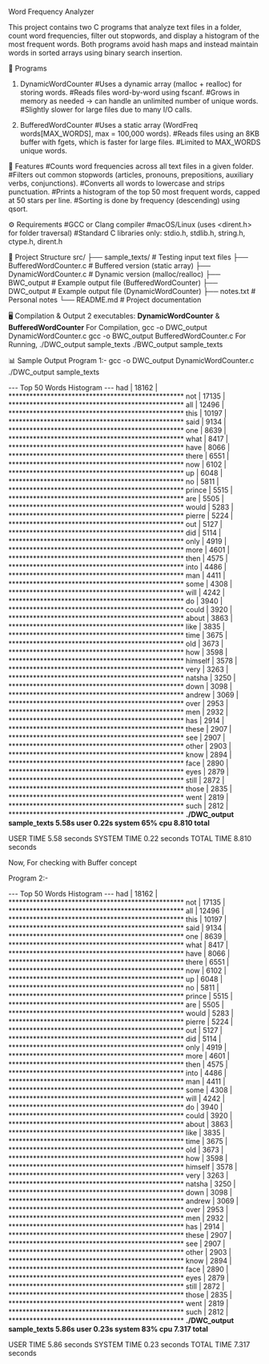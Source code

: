 Word Frequency Analyzer

This project contains two C programs that analyze text files in a folder, count word frequencies, filter out stopwords, and display a histogram of the most frequent words.
Both programs avoid hash maps and instead maintain words in sorted arrays using binary search insertion.

📌 Programs
1. DynamicWordCounter
    #Uses a dynamic array (malloc + realloc) for storing words.
    #Reads files word-by-word using fscanf.
    #Grows in memory as needed → can handle an unlimited number of unique words.
    #Slightly slower for large files due to many I/O calls.

2. BufferedWordCounter
    #Uses a static array (WordFreq words[MAX_WORDS], max = 100,000 words).
    #Reads files using an 8KB buffer with fgets, which is faster for large files.
    #Limited to MAX_WORDS unique words.

🚀 Features
    #Counts word frequencies across all text files in a given folder.
    #Filters out common stopwords (articles, pronouns, prepositions, auxiliary verbs, conjunctions).
    #Converts all words to lowercase and strips punctuation.
    #Prints a histogram of the top 50 most frequent words, capped at 50 stars per line.
    #Sorting is done by frequency (descending) using qsort.
    
⚙️ Requirements
    #GCC or Clang compiler
    #macOS/Linux (uses <dirent.h> for folder traversal)
    #Standard C libraries only: stdio.h, stdlib.h, string.h, ctype.h, dirent.h

📂 Project Structure
    src/
     ├── sample_texts/           # Testing input text files
     ├── BufferedWordCounter.c   # Buffered version (static array)
     ├── DynamicWordCounter.c    # Dynamic version (malloc/realloc)
     ├── BWC_output              # Example output file (BufferedWordCounter)
     ├── DWC_output              # Example output file (DynamicWordCounter)
     ├── notes.txt               # Personal notes
     └── README.md               # Project documentation

🖥️ Compilation & Output
    2 executables: **DynamicWordCounter** & **BufferedWordCounter**
    For Compilation,
            gcc -o DWC_output DynamicWordCounter.c
            gcc -o BWC_output BufferedWordCounter.c
    For Running,
            ./DWC_output sample_texts
            ./BWC_output sample_texts

📊 Sample Output
 Program 1:- gcc -o DWC_output DynamicWordCounter.c
             ./DWC_output sample_texts
             
 --- Top 50 Words Histogram ---
had             | 18162 | **************************************************
not             | 17135 | **************************************************
all             | 12496 | **************************************************
this            | 10197 | **************************************************
said            | 9134 | **************************************************
one             | 8639 | **************************************************
what            | 8417 | **************************************************
have            | 8066 | **************************************************
there           | 6551 | **************************************************
now             | 6102 | **************************************************
up              | 6048 | **************************************************
no              | 5811 | **************************************************
prince          | 5515 | **************************************************
are             | 5505 | **************************************************
would           | 5283 | **************************************************
pierre          | 5224 | **************************************************
out             | 5127 | **************************************************
did             | 5114 | **************************************************
only            | 4919 | **************************************************
more            | 4601 | **************************************************
then            | 4575 | **************************************************
into            | 4486 | **************************************************
man             | 4411 | **************************************************
some            | 4308 | **************************************************
will            | 4242 | **************************************************
do              | 3940 | **************************************************
could           | 3920 | **************************************************
about           | 3863 | **************************************************
like            | 3835 | **************************************************
time            | 3675 | **************************************************
old             | 3673 | **************************************************
how             | 3598 | **************************************************
himself         | 3578 | **************************************************
very            | 3263 | **************************************************
natsha          | 3250 | **************************************************
down            | 3098 | **************************************************
andrew          | 3069 | **************************************************
over            | 2953 | **************************************************
men             | 2932 | **************************************************
has             | 2914 | **************************************************
these           | 2907 | **************************************************
see             | 2907 | **************************************************
other           | 2903 | **************************************************
know            | 2894 | **************************************************
face            | 2890 | **************************************************
eyes            | 2879 | **************************************************
still           | 2872 | **************************************************
those           | 2835 | **************************************************
went            | 2819 | **************************************************
such            | 2812 | **************************************************
**./DWC_output sample_texts  5.58s user 0.22s system 65% cpu 8.810 total**

USER TIME 5.58 seconds
SYSTEM TIME 0.22 seconds
TOTAL TIME 8.810 seconds

Now, For checking with Buffer concept

Program 2:- 

--- Top 50 Words Histogram ---
had             | 18162 | **************************************************
not             | 17135 | **************************************************
all             | 12496 | **************************************************
this            | 10197 | **************************************************
said            | 9134 | **************************************************
one             | 8639 | **************************************************
what            | 8417 | **************************************************
have            | 8066 | **************************************************
there           | 6551 | **************************************************
now             | 6102 | **************************************************
up              | 6048 | **************************************************
no              | 5811 | **************************************************
prince          | 5515 | **************************************************
are             | 5505 | **************************************************
would           | 5283 | **************************************************
pierre          | 5224 | **************************************************
out             | 5127 | **************************************************
did             | 5114 | **************************************************
only            | 4919 | **************************************************
more            | 4601 | **************************************************
then            | 4575 | **************************************************
into            | 4486 | **************************************************
man             | 4411 | **************************************************
some            | 4308 | **************************************************
will            | 4242 | **************************************************
do              | 3940 | **************************************************
could           | 3920 | **************************************************
about           | 3863 | **************************************************
like            | 3835 | **************************************************
time            | 3675 | **************************************************
old             | 3673 | **************************************************
how             | 3598 | **************************************************
himself         | 3578 | **************************************************
very            | 3263 | **************************************************
natsha          | 3250 | **************************************************
down            | 3098 | **************************************************
andrew          | 3069 | **************************************************
over            | 2953 | **************************************************
men             | 2932 | **************************************************
has             | 2914 | **************************************************
these           | 2907 | **************************************************
see             | 2907 | **************************************************
other           | 2903 | **************************************************
know            | 2894 | **************************************************
face            | 2890 | **************************************************
eyes            | 2879 | **************************************************
still           | 2872 | **************************************************
those           | 2835 | **************************************************
went            | 2819 | **************************************************
such            | 2812 | **************************************************
**./DWC_output sample_texts  5.86s user 0.23s system 83% cpu 7.317 total**

USER TIME 5.86 seconds
SYSTEM TIME 0.23 seconds
TOTAL TIME 7.317 seconds






    
